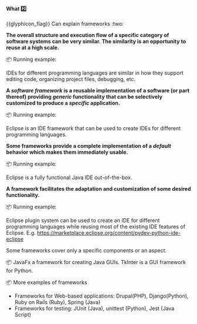 <div id="title">

#### What :two:

</div>
<span id="outcomes">{{glyphicon_flag}} Can explain frameworks :two:</span>

<div id="body">

**The overall structure and execution flow of a specific category of software systems can be very similar. The similarity is an opportunity to reuse at a high scale.**

<tip-box>

:package: Running example:

IDEs for different programming languages are similar in how they support editing code, organizing project files, debugging, etc.

</tip-box>

**A _software framework_ is a reusable implementation of a software (or part thereof) providing _generic_ functionality that can be selectively customized to produce a _specific_ application.**

<tip-box>

:package: Running example:

Eclipse is an IDE framework that can be used to create IDEs for different programming languages.

</tip-box>

**Some frameworks provide a complete implementation of a _default_ behavior which makes them immediately usable.**

<tip-box>

:package: Running example:

Eclipse is a fully functional Java IDE out-of-the-box.

</tip-box>

**A framework facilitates the adaptation and customization of some desired functionality.**

<tip-box>

:package: Running example:

Eclipse plugin system can be used to create an IDE for different programming languages while reusing most of the existing IDE features of Eclipse. E.g. https://marketplace.eclipse.org/content/pydev-python-ide-eclipse

</tip-box>

Some frameworks cover only a specific components or an aspect.

<tip-box>

:package: JavaFx a framework for creating Java GUIs. TkInter is a GUI framework for Python.

</tip-box>

<tip-box>

:package: More examples of frameworks

* Frameworks for Web-based applications: Drupal(PHP), Django(Python), Ruby on Rails (Ruby), Spring (Java)
* Frameworks for testing: JUnit (Java), unittest (Python), Jest (Java Script)

</tip-box>

</div>

<div id="extras">
</div>